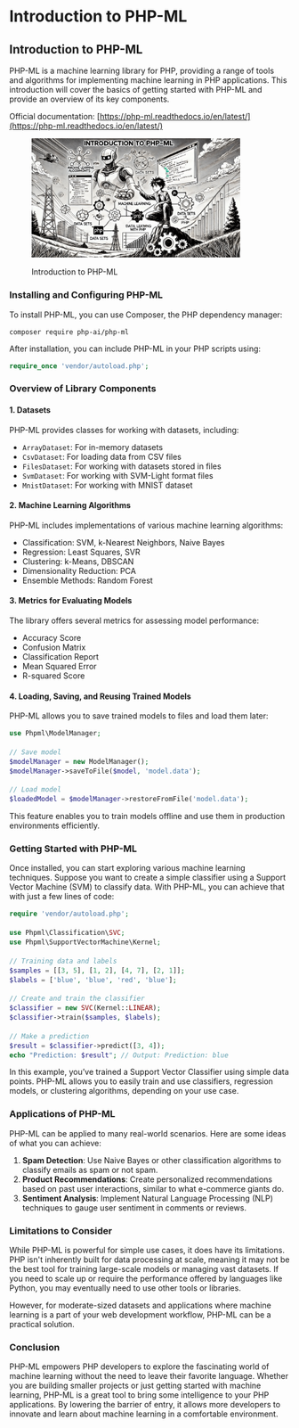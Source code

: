# Introduction to PHP-ML

## Introduction to PHP-ML

PHP-ML is a machine learning library for PHP, providing a range of tools and algorithms for implementing machine learning in PHP applications. This introduction will cover the basics of getting started with PHP-ML and provide an overview of its key components.

Official documentation: [https://php-ml.readthedocs.io/en/latest/](https://php-ml.readthedocs.io/en/latest/)

<div align="left"><figure><img src="../../../.gitbook/assets/ml-introduction-to-php-ml-min.png" alt="" width="375"><figcaption><p>Introduction to PHP-ML</p></figcaption></figure></div>

### Installing and Configuring PHP-ML

To install PHP-ML, you can use Composer, the PHP dependency manager:

```
composer require php-ai/php-ml
```

After installation, you can include PHP-ML in your PHP scripts using:

```php
require_once 'vendor/autoload.php';
```

### Overview of Library Components

#### 1. Datasets

PHP-ML provides classes for working with datasets, including:

* `ArrayDataset`: For in-memory datasets
* `CsvDataset`: For loading data from CSV files
* `FilesDataset`: For working with datasets stored in files
* `SvmDataset`: For working with SVM-Light format files
* `MnistDataset`: For working with MNIST dataset

#### 2. Machine Learning Algorithms

PHP-ML includes implementations of various machine learning algorithms:

* Classification: SVM, k-Nearest Neighbors, Naive Bayes
* Regression: Least Squares, SVR
* Clustering: k-Means, DBSCAN
* Dimensionality Reduction: PCA
* Ensemble Methods: Random Forest

#### 3. Metrics for Evaluating Models

The library offers several metrics for assessing model performance:

* Accuracy Score
* Confusion Matrix
* Classification Report
* Mean Squared Error
* R-squared Score

#### 4. Loading, Saving, and Reusing Trained Models

PHP-ML allows you to save trained models to files and load them later:

```php
use Phpml\ModelManager;

// Save model
$modelManager = new ModelManager();
$modelManager->saveToFile($model, 'model.data');

// Load model
$loadedModel = $modelManager->restoreFromFile('model.data');
```

This feature enables you to train models offline and use them in production environments efficiently.

### **Getting Started with PHP-ML**

Once installed, you can start exploring various machine learning techniques. Suppose you want to create a simple classifier using a Support Vector Machine (SVM) to classify data. With PHP-ML, you can achieve that with just a few lines of code:

```php
require 'vendor/autoload.php';

use Phpml\Classification\SVC;
use Phpml\SupportVectorMachine\Kernel;

// Training data and labels
$samples = [[3, 5], [1, 2], [4, 7], [2, 1]];
$labels = ['blue', 'blue', 'red', 'blue'];

// Create and train the classifier
$classifier = new SVC(Kernel::LINEAR);
$classifier->train($samples, $labels);

// Make a prediction
$result = $classifier->predict([3, 4]);
echo "Prediction: $result"; // Output: Prediction: blue
```

In this example, you’ve trained a Support Vector Classifier using simple data points. PHP-ML allows you to easily train and use classifiers, regression models, or clustering algorithms, depending on your use case.

### **Applications of PHP-ML**

PHP-ML can be applied to many real-world scenarios. Here are some ideas of what you can achieve:

1. **Spam Detection**: Use Naive Bayes or other classification algorithms to classify emails as spam or not spam.
2. **Product Recommendations**: Create personalized recommendations based on past user interactions, similar to what e-commerce giants do.
3. **Sentiment Analysis**: Implement Natural Language Processing (NLP) techniques to gauge user sentiment in comments or reviews.

### **Limitations to Consider**

While PHP-ML is powerful for simple use cases, it does have its limitations. PHP isn't inherently built for data processing at scale, meaning it may not be the best tool for training large-scale models or managing vast datasets. If you need to scale up or require the performance offered by languages like Python, you may eventually need to use other tools or libraries.

However, for moderate-sized datasets and applications where machine learning is a part of your web development workflow, PHP-ML can be a practical solution.

### **Conclusion**

PHP-ML empowers PHP developers to explore the fascinating world of machine learning without the need to leave their favorite language. Whether you are building smaller projects or just getting started with machine learning, PHP-ML is a great tool to bring some intelligence to your PHP applications. By lowering the barrier of entry, it allows more developers to innovate and learn about machine learning in a comfortable environment.
